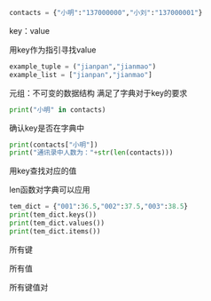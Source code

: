 ```python
contacts = {"小明":"137000000","小刘":"137000001"}
```

key：value

用key作为指引寻找value

```python
example_tuple = ("jianpan","jianmao")
example_list = ["jianpan","jianmao"]
```

元组：不可变的数据结构 满足了字典对于key的要求

```python
print("小明" in contacts)
```

确认key是否在字典中

```python
print(contacts["小明"])
print("通讯录中人数为："+str(len(contacts)))
```

用key查找对应的值

len函数对字典可以应用

```python
tem_dict = {"001":36.5,"002":37.5,"003":38.5}
print(tem_dict.keys())
print(tem_dict.values())
print(tem_dict.items())
```

所有键

所有值

所有键值对